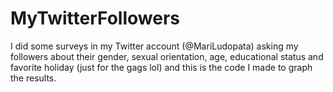 # MyTwitterFollowers
I did some surveys in my Twitter account (@MariLudopata) asking my followers about their gender, sexual orientation, age, educational status and favorite holiday (just for the gags lol) and this is the code I made to graph the results. 
